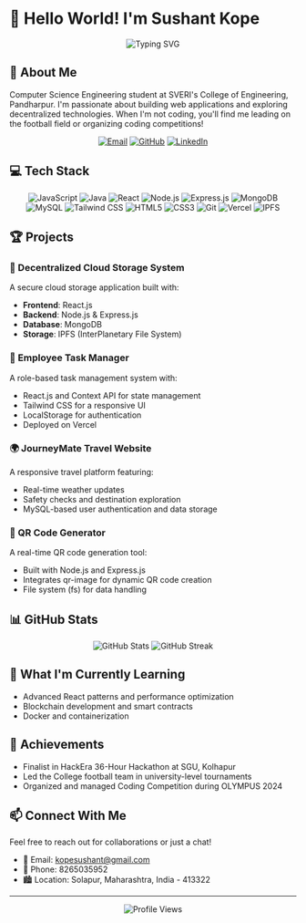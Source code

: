# 👋 Hello World! I'm Sushant Kope

<div align="center">
  <img src="https://readme-typing-svg.herokuapp.com?font=Fira+Code&weight=600&size=28&duration=3000&pause=1000&color=3178C6&center=true&vCenter=true&random=false&width=500&lines=Full+Stack+Developer;MERN+Stack+Enthusiast;Decentralized+Systems+Builder;Open+Source+Contributor" alt="Typing SVG" />
</div>

## 🚀 About Me

Computer Science Engineering student at SVERI's College of Engineering, Pandharpur. I'm passionate about building web applications and exploring decentralized technologies. When I'm not coding, you'll find me leading on the football field or organizing coding competitions!

<div align="center">
  <a href="mailto:kopesushant@gmail.com"><img src="https://img.shields.io/badge/Email-kopesushant%40gmail.com-D14836?style=for-the-badge&logo=gmail&logoColor=white" alt="Email" /></a>
  <a href="https://github.com/sushant-kope"><img src="https://img.shields.io/badge/GitHub-sushant--kope-181717?style=for-the-badge&logo=github&logoColor=white" alt="GitHub" /></a>
  <a href="https://www.linkedin.com/in/sushant-kope"><img src="https://img.shields.io/badge/LinkedIn-sushant--kope-0077B5?style=for-the-badge&logo=linkedin&logoColor=white" alt="LinkedIn" /></a>
</div>

## 💻 Tech Stack

<div align="center">
  <img src="https://img.shields.io/badge/JavaScript-F7DF1E?style=for-the-badge&logo=javascript&logoColor=black" alt="JavaScript" />
  <img src="https://img.shields.io/badge/Java-ED8B00?style=for-the-badge&logo=openjdk&logoColor=white" alt="Java" />
  <img src="https://img.shields.io/badge/React-20232A?style=for-the-badge&logo=react&logoColor=61DAFB" alt="React" />
  <img src="https://img.shields.io/badge/Node.js-339933?style=for-the-badge&logo=nodedotjs&logoColor=white" alt="Node.js" />
  <img src="https://img.shields.io/badge/Express.js-000000?style=for-the-badge&logo=express&logoColor=white" alt="Express.js" />
  <img src="https://img.shields.io/badge/MongoDB-4EA94B?style=for-the-badge&logo=mongodb&logoColor=white" alt="MongoDB" />
  <img src="https://img.shields.io/badge/MySQL-4479A1?style=for-the-badge&logo=mysql&logoColor=white" alt="MySQL" />
  <img src="https://img.shields.io/badge/Tailwind_CSS-38B2AC?style=for-the-badge&logo=tailwind-css&logoColor=white" alt="Tailwind CSS" />
  <img src="https://img.shields.io/badge/HTML5-E34F26?style=for-the-badge&logo=html5&logoColor=white" alt="HTML5" />
  <img src="https://img.shields.io/badge/CSS3-1572B6?style=for-the-badge&logo=css3&logoColor=white" alt="CSS3" />
  <img src="https://img.shields.io/badge/Git-F05032?style=for-the-badge&logo=git&logoColor=white" alt="Git" />
  <img src="https://img.shields.io/badge/Vercel-000000?style=for-the-badge&logo=vercel&logoColor=white" alt="Vercel" />
  <img src="https://img.shields.io/badge/IPFS-65C2CB?style=for-the-badge&logo=ipfs&logoColor=white" alt="IPFS" />
</div>

## 🏆 Projects

### 🔐 Decentralized Cloud Storage System
A secure cloud storage application built with:
- **Frontend**: React.js
- **Backend**: Node.js & Express.js
- **Database**: MongoDB
- **Storage**: IPFS (InterPlanetary File System)

### 📝 Employee Task Manager
A role-based task management system with:
- React.js and Context API for state management
- Tailwind CSS for a responsive UI
- LocalStorage for authentication
- Deployed on Vercel

### 🌍 JourneyMate Travel Website
A responsive travel platform featuring:
- Real-time weather updates
- Safety checks and destination exploration
- MySQL-based user authentication and data storage

### 📱 QR Code Generator
A real-time QR code generation tool:
- Built with Node.js and Express.js
- Integrates qr-image for dynamic QR code creation
- File system (fs) for data handling

## 📊 GitHub Stats

<div align="center">
  <img src="https://github-readme-stats.vercel.app/api?username=kope264&show_icons=true&theme=tokyonight" alt="GitHub Stats" />
  <img src="https://github-readme-streak-stats.herokuapp.com/?user=kope264&theme=tokyonight" alt="GitHub Streak" />
</div>

## 🌱 What I'm Currently Learning

- Advanced React patterns and performance optimization
- Blockchain development and smart contracts
- Docker and containerization

## 🏅 Achievements

- Finalist in HackEra 36-Hour Hackathon at SGU, Kolhapur
- Led the College football team in university-level tournaments
- Organized and managed Coding Competition during OLYMPUS 2024

## 📫 Connect With Me

Feel free to reach out for collaborations or just a chat!
- 📧 Email: kopesushant@gmail.com
- 📱 Phone: 8265035952
- 🏙️ Location: Solapur, Maharashtra, India - 413322

---

<div align="center">
  <img src="https://komarev.com/ghpvc/?username=sushant-kope&color=blue" alt="Profile Views" />
</div>
